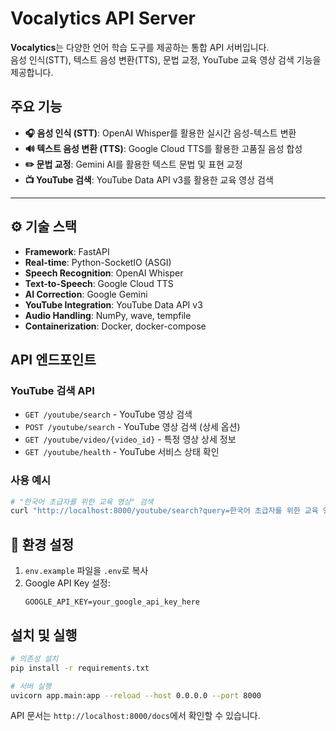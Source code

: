 # Vocalytics API Server

**Vocalytics**는 다양한 언어 학습 도구를 제공하는 통합 API 서버입니다.  
음성 인식(STT), 텍스트 음성 변환(TTS), 문법 교정, YouTube 교육 영상 검색 기능을 제공합니다.

## 주요 기능

- **🎧 음성 인식 (STT)**: OpenAI Whisper를 활용한 실시간 음성-텍스트 변환
- **🔊 텍스트 음성 변환 (TTS)**: Google Cloud TTS를 활용한 고품질 음성 합성
- **✏️ 문법 교정**: Gemini AI를 활용한 텍스트 문법 및 표현 교정
- **📺 YouTube 검색**: YouTube Data API v3를 활용한 교육 영상 검색

---

## ⚙️ 기술 스택

- **Framework**: FastAPI
- **Real-time**: Python-SocketIO (ASGI)
- **Speech Recognition**: OpenAI Whisper
- **Text-to-Speech**: Google Cloud TTS
- **AI Correction**: Google Gemini
- **YouTube Integration**: YouTube Data API v3
- **Audio Handling**: NumPy, wave, tempfile
- **Containerization**: Docker, docker-compose

## API 엔드포인트

### YouTube 검색 API
- `GET /youtube/search` - YouTube 영상 검색
- `POST /youtube/search` - YouTube 영상 검색 (상세 옵션)
- `GET /youtube/video/{video_id}` - 특정 영상 상세 정보
- `GET /youtube/health` - YouTube 서비스 상태 확인

### 사용 예시
```bash
# "한국어 초급자를 위한 교육 영상" 검색
curl "http://localhost:8000/youtube/search?query=한국어 초급자를 위한 교육 영상&max_results=10"
```

## 🔧 환경 설정

1. `env.example` 파일을 `.env`로 복사
2. Google API Key 설정:
   ```
   GOOGLE_API_KEY=your_google_api_key_here
   ```

## 설치 및 실행

```bash
# 의존성 설치
pip install -r requirements.txt

# 서버 실행
uvicorn app.main:app --reload --host 0.0.0.0 --port 8000
```

API 문서는 `http://localhost:8000/docs`에서 확인할 수 있습니다.
